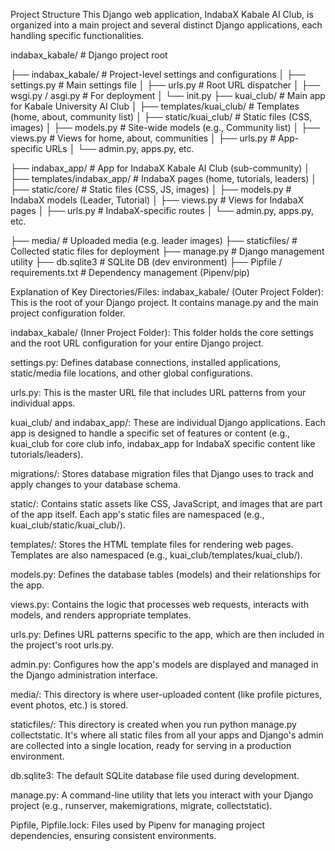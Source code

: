 


Project Structure
This Django web application, IndabaX Kabale AI Club, is organized into a main project and several distinct Django applications, each handling specific functionalities.

indabax_kabale/ # Django project root

├── indabax_kabale/ # Project-level settings and configurations
│ ├── settings.py # Main settings file
│ ├── urls.py # Root URL dispatcher
│ ├── wsgi.py / asgi.py # For deployment
│ └── init.py
├── kuai_club/ # Main app for Kabale University AI Club
│ ├── templates/kuai_club/ # Templates (home, about, community list)
│ ├── static/kuai_club/ # Static files (CSS, images)
│ ├── models.py # Site-wide models (e.g., Community list)
│ ├── views.py # Views for home, about, communities
│ ├── urls.py # App-specific URLs
│ └── admin.py, apps.py, etc.

├── indabax_app/ # App for IndabaX Kabale AI Club (sub-community)
│ ├── templates/indabax_app/ # IndabaX pages (home, tutorials, leaders)
│ ├── static/core/ # Static files (CSS, JS, images)
│ ├── models.py # IndabaX models (Leader, Tutorial)
│ ├── views.py # Views for IndabaX pages
│ ├── urls.py # IndabaX-specific routes
│ └── admin.py, apps.py, etc.

├── media/ # Uploaded media (e.g. leader images)
├── staticfiles/ # Collected static files for deployment
├── manage.py # Django management utility
├── db.sqlite3 # SQLite DB (dev environment)
├── Pipfile / requirements.txt # Dependency management (Pipenv/pip)

Explanation of Key Directories/Files:
indabax_kabale/ (Outer Project Folder): This is the root of your Django project. It contains manage.py and the main project configuration folder.

indabax_kabale/ (Inner Project Folder): This folder holds the core settings and the root URL configuration for your entire Django project.

settings.py: Defines database connections, installed applications, static/media file locations, and other global configurations.

urls.py: This is the master URL file that includes URL patterns from your individual apps.

kuai_club/ and indabax_app/: These are individual Django applications. Each app is designed to handle a specific set of features or content (e.g., kuai_club for core club info, indabax_app for IndabaX specific content like tutorials/leaders).

migrations/: Stores database migration files that Django uses to track and apply changes to your database schema.

static/: Contains static assets like CSS, JavaScript, and images that are part of the app itself. Each app's static files are namespaced (e.g., kuai_club/static/kuai_club/).

templates/: Stores the HTML template files for rendering web pages. Templates are also namespaced (e.g., kuai_club/templates/kuai_club/).

models.py: Defines the database tables (models) and their relationships for the app.

views.py: Contains the logic that processes web requests, interacts with models, and renders appropriate templates.

urls.py: Defines URL patterns specific to the app, which are then included in the project's root urls.py.

admin.py: Configures how the app's models are displayed and managed in the Django administration interface.

media/: This directory is where user-uploaded content (like profile pictures, event photos, etc.) is stored.

staticfiles/: This directory is created when you run python manage.py collectstatic. It's where all static files from all your apps and Django's admin are collected into a single location, ready for serving in a production environment.

db.sqlite3: The default SQLite database file used during development.

manage.py: A command-line utility that lets you interact with your Django project (e.g., runserver, makemigrations, migrate, collectstatic).

Pipfile, Pipfile.lock: Files used by Pipenv for managing project dependencies, ensuring consistent environments.
